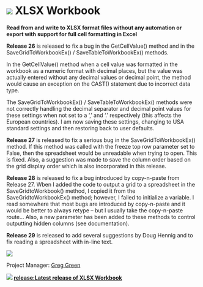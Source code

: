# ![](XLSXWorkbook_38209) XLSX Workbook
**Read from and write to XLSX format files without any automation or export with support for full cell formatting in Excel**

<b>Release 26</b> is released to fix a bug in the GetCellValue() method and in the SaveGridToWorkbookEx() / SaveTableToWorkbookEx() methods.
	
In the GetCellValue() method when a cell value was formatted in the workbook as a numeric format with decimal places, but the value was actually entered without any decimal values or decimal point, the method would cause an exception on the CAST() statement due to incorrect data type.

The SaveGridToWorkbookEx() / SaveTableToWorkbookEx() methods were not correctly handling the decimal separator and decimal point values for these settings when not set to a ‘,’ and ‘.’ respectively (this affects the European countries).  I am now saving these settings, changing to USA standard settings and then restoring back to user defaults.

<b>Release 27</b> is released to fix a serious bug in the SaveGridToWorkbookEx() method.  If this method was called with the freeze top row parameter set to False, then the spreadsheet would be unreadable when trying to open.  This is fixed.  Also, a suggestion was made to save the column order based on the grid display order which is also incorporated in this release.
 
<b>Release 28</b> is released to fix a bug introduced by copy-n-paste from Release 27.  Wben I added the code to output a grid to a spreadsheet in the SaveGridtoWorkbook() method, I copied it from the SaveGridtoWorkbookEx() method; however, I failed to initialize a variable.  I read somewhere that most bugs are introduced by copy-n-paste and it would be better to always retype – but I usually take the copy-n-paste route…  Also, a new parameter has been added to these methods to control outputting hidden columns (see documentation).

<b>Release 29</b> is released to add several suggestions by Doug Hennig and to fix reading a spreadsheet with in-line text.

![](XLSXWorkbook_38236)

Project Manager: [Greg Green](http://www.codeplex.com/site/users/view/gagreen1214)

**![](XLSXWorkbook_38362) [release:Latest release of XLSX Workbook](617822)**
